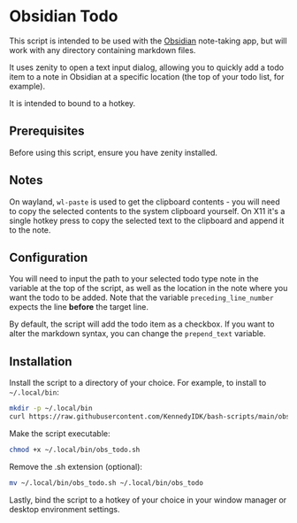 # Obsidian Todo

This script is intended to be used with the [Obsidian](https://obsidian.md/) note-taking app, but will work with any directory containing markdown files.

It uses zenity to open a text input dialog, allowing you to quickly add a todo item to a note in Obsidian at a specific location (the top of your todo list, for example).

It is intended to bound to a hotkey.

## Prerequisites

Before using this script, ensure you have zenity installed.

## Notes

On wayland, `wl-paste` is used to get the clipboard contents - you will need to copy the selected contents to the system clipboard yourself. On X11 it's a single hotkey press to copy the selected text to the clipboard and append it to the note.

## Configuration

You will need to input the path to your selected todo type note in the variable at the top of the script, as well as the location in the note where you want the todo to be added. Note that the variable `preceding_line_number` expects the line **before** the target line.

By default, the script will add the todo item as a checkbox. If you want to alter the markdown syntax, you can change the `prepend_text` variable.

## Installation

Install the script to a directory of your choice. For example, to install to `~/.local/bin`:
```sh
mkdir -p ~/.local/bin
curl https://raw.githubusercontent.com/KennedyIDK/bash-scripts/main/obsidian-scripts/obs_todo/obs_todo.sh -o ~/.local/bin/obs_todo.sh
```

Make the script executable:
```sh
chmod +x ~/.local/bin/obs_todo.sh
```

Remove the .sh extension (optional):
```sh
mv ~/.local/bin/obs_todo.sh ~/.local/bin/obs_todo
```

Lastly, bind the script to a hotkey of your choice in your window manager or desktop environment settings.
